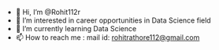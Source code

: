 - 👋 Hi, I’m @Rohit112r
- 👀 I’m interested in career opportunities in Data Science field
- 🌱 I’m currently learning Data Science
- 📫 How to reach me : mail id: rohitrathore112@gmail.com

<!---
Rohit112r/Rohit112r is a ✨ special ✨ repository because its `README.md` (this file) appears on your GitHub profile.
You can click the Preview link to take a look at your changes.
--->
